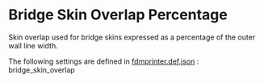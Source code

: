# Bridge Skin Overlap Percentage

Skin overlap used for bridge skins expressed as a percentage of the outer wall line width.

The following settings are defined in [fdmprinter.def.json](https://github.com/smartavionics/Cura/blob/mb-master/resources/definitions/fdmprinter.def.json) : bridge_skin_overlap